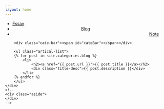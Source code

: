 ```yaml
---
layout: home
---
```


<div class="index-content blog">
    <div class="section">
        <ul class="artical-cate">
            <li><a href="/"><span>Essay</span></a></li>
            <li class="on" style="text-align:center"><a href="/blog"><span>Blog</span></a></li>
            <li style="text-align:right"><a href="/note"><span>Note</span></a></li>
        </ul>

        <div class="cate-bar"><span id="cateBar"></span></div>

        <ul class="artical-list">
        {% for post in site.categories.blog %}
            <li>
                <h2><a href="{{ post.url }}">{{ post.title }}</a></h2>
                <div class="title-desc">{{ post.description }}</div>
            </li>
        {% endfor %}
        </ul>
    </div>
	<!--
    <div class="aside">
    </div>
	-->
</div>
